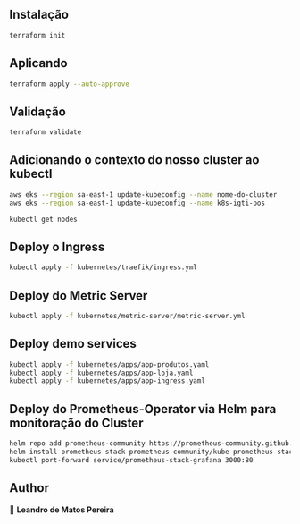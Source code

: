 
## Instalação

```sh
terraform init
```

## Aplicando

```sh
terraform apply --auto-approve
```

## Validação

```sh
terraform validate
```

## Adicionando o contexto do nosso cluster ao kubectl

```bash
aws eks --region sa-east-1 update-kubeconfig --name nome-do-cluster
aws eks --region sa-east-1 update-kubeconfig --name k8s-igti-pos
```

```bash
kubectl get nodes
```

## Deploy o Ingress

```bash
kubectl apply -f kubernetes/traefik/ingress.yml
```

## Deploy do Metric Server

```bash
kubectl apply -f kubernetes/metric-server/metric-server.yml
```
## Deploy demo services

```bash
kubectl apply -f kubernetes/apps/app-produtos.yaml
kubectl apply -f kubernetes/apps/app-loja.yaml
kubectl apply -f kubernetes/apps/app-ingress.yaml
```

## Deploy do Prometheus-Operator via Helm para monitoração do Cluster

```bash
helm repo add prometheus-community https://prometheus-community.github.io/helm-charts
helm install prometheus-stack prometheus-community/kube-prometheus-stack
kubectl port-forward service/prometheus-stack-grafana 3000:80
```


## Author

👤 **Leandro de Matos Pereira**
